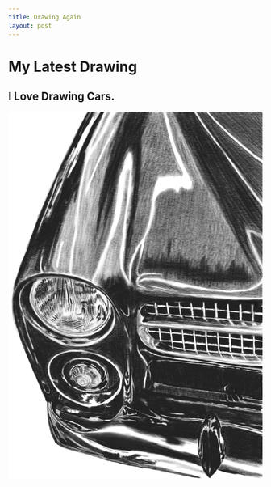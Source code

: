 ```yaml
---
title: Drawing Again
layout: post
---
```




# My Latest Drawing

## I Love Drawing Cars.  

![A sketched drawing of a 1950s car](assets/img/Ians_front_end.jpg)

